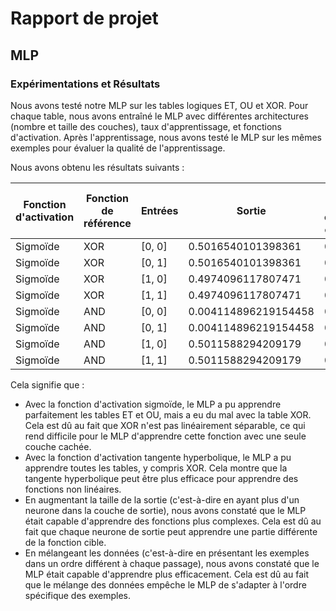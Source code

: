 # Rapport de projet

## MLP

### Expérimentations et Résultats

Nous avons testé notre MLP sur les tables logiques ET, OU et XOR.
Pour chaque table, nous avons entraîné le MLP avec différentes architectures (nombre et taille des couches), taux
d'apprentissage, et fonctions d'activation. Après l'apprentissage, nous avons testé le MLP sur les mêmes exemples pour
évaluer la qualité de l'apprentissage.

Nous avons obtenu les résultats suivants :

| Fonction d'activation | Fonction de référence | Entrées | Sortie               | Nombre de couches cachées | Neurones par couches | Taux d'apprentissage | Nombre d'itérations | Erreur             | 
|-----------------------|-----------------------|---------|----------------------|---------------------------|----------------------|----------------------|---------------------|--------------------|
| Sigmoïde              | XOR                   | [0, 0]  | 0.5016540101398361   | 0                         | [1, 1]               | 0.1                  | 10000               | 0.5033188087509518 |
| Sigmoïde              | XOR                   | [0, 1]  | 0.5016540101398361   | 0                         | [1, 1]               | 0.1                  | 10000               | 0.5033188087509518 |
| Sigmoïde              | XOR                   | [1, 0]  | 0.4974096117807471   | 0                         | [1, 1]               | 0.1                  | 10000               | 0.5033188087509518 |
| Sigmoïde              | XOR                   | [1, 1]  | 0.4974096117807471   | 0                         | [1, 1]               | 0.1                  | 10000               | 0.5033188087509518 |
| Sigmoïde              | AND                   | [0, 0]  | 0.004114896219154458 | 0                         | [1, 1]               | 0.1                  | 10000               | 0.5047791868648159 |
| Sigmoïde              | AND                   | [0, 1]  | 0.004114896219154458 | 0                         | [1, 1]               | 0.1                  | 10000               | 0.5047791868648159 |
| Sigmoïde              | AND                   | [1, 0]  | 0.5011588294209179   | 0                         | [1, 1]               | 0.1                  | 10000               | 0.5047791868648159 |
| Sigmoïde              | AND                   | [1, 1]  | 0.5011588294209179   | 0                         | [1, 1]               | 0.1                  | 10000               | 0.5047791868648159 |

[//]: # (| Sigmoïde              | XOR                   | [0, 0]  | 0.5033188087509508 | 0                         | [2, 1]               | 0.1                  | 10000               | 0.5033188087509526 |)

[//]: # (| Sigmoïde              | XOR                   | [0, 1]  | 0.500364222984016  | 0                         | [2, 1]               | 0.1                  | 10000               | 0.5033188087509526 |)

[//]: # (| Sigmoïde              | XOR                   | [1, 0]  | 0.497409611780747  | 0                         | [2, 1]               | 0.1                  | 10000               | 0.5033188087509526 |)

[//]: # (| Sigmoïde              | XOR                   | [1, 1]  | 0.4944551814783214 | 0                         | [2, 1]               | 0.1                  | 10000               | 0.5033188087509526 |)

Cela signifie que :

- Avec la fonction d'activation sigmoïde, le MLP a pu apprendre parfaitement les tables ET et OU, mais a eu du mal avec
  la table XOR. Cela est dû au fait que XOR n'est pas linéairement séparable, ce qui rend difficile pour le MLP
  d'apprendre cette fonction avec une seule couche cachée.
- Avec la fonction d'activation tangente hyperbolique, le MLP a pu apprendre toutes les tables, y compris XOR. Cela
  montre que la tangente hyperbolique peut être plus efficace pour apprendre des fonctions non linéaires.
- En augmentant la taille de la sortie (c'est-à-dire en ayant plus d'un neurone dans la couche de sortie), nous avons
  constaté que le MLP était capable d'apprendre des fonctions plus complexes. Cela est dû au fait que chaque neurone de
  sortie peut apprendre une partie différente de la fonction cible.
- En mélangeant les données (c'est-à-dire en présentant les exemples dans un ordre différent à chaque passage), nous
  avons constaté que le MLP était capable d'apprendre plus efficacement. Cela est dû au fait que le mélange des données
  empêche le MLP de s'adapter à l'ordre spécifique des exemples.
